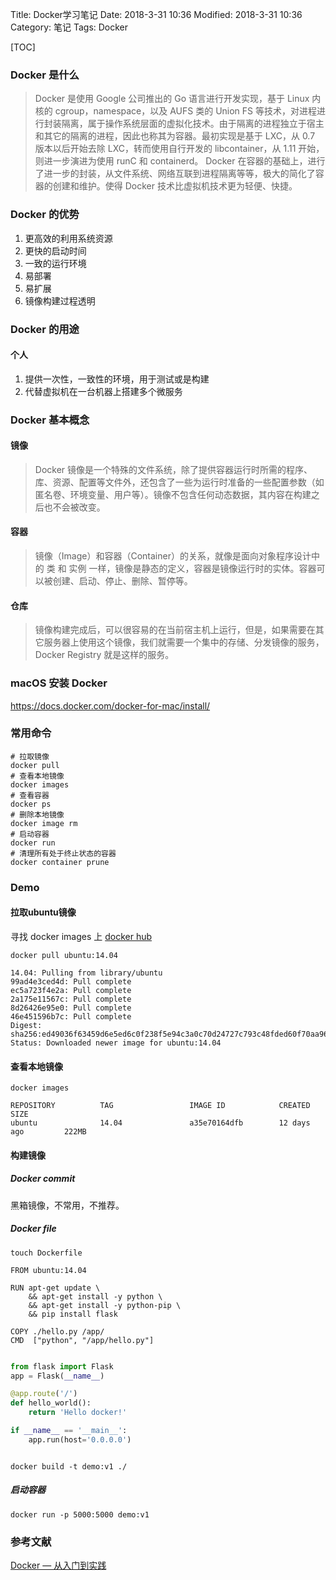 Title: Docker学习笔记
Date: 2018-3-31 10:36
Modified: 2018-3-31 10:36
Category: 笔记
Tags: Docker

[TOC]

### Docker 是什么
>Docker 是使用 Google 公司推出的 Go 语言进行开发实现，基于 Linux 内核的 cgroup，namespace，以及 AUFS 类的 Union FS 等技术，对进程进行封装隔离，属于操作系统层面的虚拟化技术。由于隔离的进程独立于宿主和其它的隔离的进程，因此也称其为容器。最初实现是基于 LXC，从 0.7 版本以后开始去除 LXC，转而使用自行开发的 libcontainer，从 1.11 开始，则进一步演进为使用 runC 和 containerd。
Docker 在容器的基础上，进行了进一步的封装，从文件系统、网络互联到进程隔离等等，极大的简化了容器的创建和维护。使得 Docker 技术比虚拟机技术更为轻便、快捷。


### Docker 的优势

1. 更高效的利用系统资源
2. 更快的启动时间
3. 一致的运行环境
4. 易部署
5. 易扩展
6. 镜像构建过程透明

### Docker 的用途
#### 个人
1. 提供一次性，一致性的环境，用于测试或是构建
2. 代替虚拟机在一台机器上搭建多个微服务

### Docker 基本概念
#### 镜像
>Docker 镜像是一个特殊的文件系统，除了提供容器运行时所需的程序、库、资源、配置等文件外，还包含了一些为运行时准备的一些配置参数（如匿名卷、环境变量、用户等）。镜像不包含任何动态数据，其内容在构建之后也不会被改变。

#### 容器
>镜像（Image）和容器（Container）的关系，就像是面向对象程序设计中的 类 和 实例 一样，镜像是静态的定义，容器是镜像运行时的实体。容器可以被创建、启动、停止、删除、暂停等。

#### 仓库
>镜像构建完成后，可以很容易的在当前宿主机上运行，但是，如果需要在其它服务器上使用这个镜像，我们就需要一个集中的存储、分发镜像的服务，Docker Registry 就是这样的服务。

### macOS 安装 Docker

<a href="https://docs.docker.com/docker-for-mac/install/" target="_blank">https://docs.docker.com/docker-for-mac/install/</a>

### 常用命令

```shell
# 拉取镜像
docker pull
# 查看本地镜像
docker images
# 查看容器
docker ps
# 删除本地镜像
docker image rm
# 启动容器
docker run
# 清理所有处于终止状态的容器
docker container prune
```



### Demo

#### 拉取ubuntu镜像

寻找 docker images 上 <a href="https://hub.docker.com" target="&quot;_blank">docker hub</a>
```shell
docker pull ubuntu:14.04
```

```
14.04: Pulling from library/ubuntu
99ad4e3ced4d: Pull complete
ec5a723f4e2a: Pull complete
2a175e11567c: Pull complete
8d26426e95e0: Pull complete
46e451596b7c: Pull complete
Digest: sha256:ed49036f63459d6e5ed6c0f238f5e94c3a0c70d24727c793c48fded60f70aa96
Status: Downloaded newer image for ubuntu:14.04
```


#### 查看本地镜像


```shell
docker images
```

```
REPOSITORY          TAG                 IMAGE ID            CREATED             SIZE
ubuntu              14.04               a35e70164dfb        12 days ago         222MB
```


#### 构建镜像


##### Docker commit

黑箱镜像，不常用，不推荐。


##### Docker file

```shell
touch Dockerfile
```

```
FROM ubuntu:14.04

RUN apt-get update \
    && apt-get install -y python \
    && apt-get install -y python-pip \
    && pip install flask

COPY ./hello.py /app/
CMD  ["python", "/app/hello.py"]
```

```python

from flask import Flask
app = Flask(__name__)

@app.route('/')
def hello_world():
    return 'Hello docker!'

if __name__ == '__main__':
    app.run(host='0.0.0.0')
```

```shell

docker build -t demo:v1 ./
```

##### 启动容器

```
docker run -p 5000:5000 demo:v1
```

### 参考文献
<a href="https://yeasy.gitbooks.io/docker_practice/content/" target="_blank">Docker — 从入门到实践</a>
